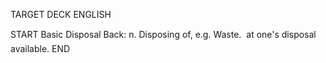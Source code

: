 TARGET DECK
ENGLISH

START
Basic
Disposal
Back: n. Disposing of, e.g. Waste.  at one's disposal available.
END
